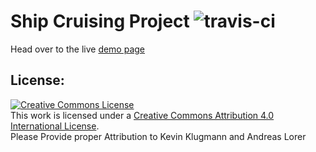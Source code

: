 # Ship Cruising Project ![travis-ci]

[travis-ci]: https://travis-ci.com/Andi-Lo/ship-cruising.svg?token=hejt5J6fVuz1qkWoWxT7&branch=master

Head over to the live [demo page](https://andi-lo.github.io/ship-cruising/dist/)

## License:

<a rel="license" href="http://creativecommons.org/licenses/by/4.0/"><img alt="Creative Commons License" style="border-width:0" src="https://i.creativecommons.org/l/by/4.0/88x31.png" /></a><br />This work is licensed under a <a rel="license" href="http://creativecommons.org/licenses/by/4.0/">Creative Commons Attribution 4.0 International License</a>. <br />
Please Provide proper Attribution to Kevin Klugmann and Andreas Lorer
